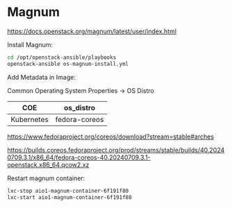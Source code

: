 # Magnum

https://docs.openstack.org/magnum/latest/user/index.html

Install Magnum:
```bash
cd /opt/openstack-ansible/playbooks
openstack-ansible os-magnum-install.yml
```

Add Metadata in Image:

Common Operating System Properties -> OS Distro

COE | os_distro
---|---
Kubernetes | fedora-coreos


https://www.fedoraproject.org/coreos/download?stream=stable#arches

https://builds.coreos.fedoraproject.org/prod/streams/stable/builds/40.20240709.3.1/x86_64/fedora-coreos-40.20240709.3.1-openstack.x86_64.qcow2.xz

Restart magnum container:
```bash
lxc-stop aio1-magnum-container-6f191f80
lxc-start aio1-magnum-container-6f191f80
```


